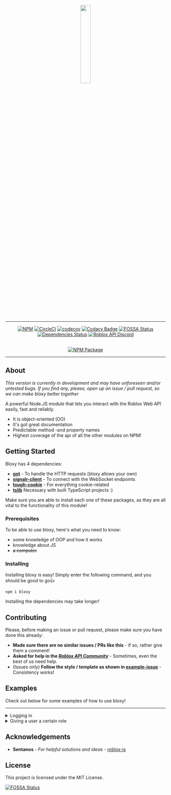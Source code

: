 <p align="center">
  <img width="25%" height="25%" src="https://media.discordapp.net/attachments/513102278538821647/516007264717373451/0yellow_bloxy.png">
</p>

***

<div align="center">
    <p>

[![NPM](https://img.shields.io/npm/v/bloxy.svg?maxAge=3600&style=flat-square)](https://npmjs.com/package/bloxy)
[![CircleCI](https://circleci.com/gh/Visualizememe/bloxy.svg?style=svg)](https://circleci.com/gh/Visualizememe/bloxy)
[![codecov](https://codecov.io/gh/Visualizememe/bloxy/branch/main/graph/badge.svg)](https://codecov.io/gh/Visualizememe/bloxy)
[![Codacy Badge](https://app.codacy.com/project/badge/Grade/9dee8c70dd8e402f9a2f97831b98a723)](https://www.codacy.com/gh/Visualizememe/bloxy/dashboard?utm_source=github.com&amp;utm_medium=referral&amp;utm_content=Visualizememe/bloxy&amp;utm_campaign=Badge_Grade)
[![FOSSA Status](https://app.fossa.com/api/projects/git%2Bgithub.com%2FVisualizememe%2Fbloxy.svg?type=shield)](https://app.fossa.com/projects/git%2Bgithub.com%2FVisualizememe%2Fbloxy?ref=badge_shield)
[![Dependencies Status](https://status.david-dm.org/gh/Visualizememe/bloxy.svg)](https://david-dm.org/Visualizememe/bloxy)
<a href="https://discord.gg/EDXNdAT"><img src="https://img.shields.io/badge/discord-roblox%20api%20chat-blue.svg?style=flat-square&logo=discord" alt="Roblox API Discord"></a>
</p>

<p>
<br/>
<a href="https://www.npmjs.com/package/bloxy"><img src="https://nodei.co/npm/bloxy.png?downloads=true&downloadRank=true&stars=true" alt="NPM Package"></a>
</p>
</div>

----

## About
*This version is currently in development and may have unforeseen and/or untested bugs.
If you find any, please, open up an issue / pull request, so we can make bloxy better together*


A powerful Node.JS module that lets you interact with the Roblox Web API easily, fast and reliably.
- It is object-oriented (OO)
- It's got great documentation
- Predictable method -and property names
- Highest coverage of the api of all the other modules on NPM!

## Getting Started

Bloxy has 4 dependencies:

- [**got**](https://www.npmjs.com/package/got) - To handle the HTTP requests (bloxy allows your own)
- [**signalr-client**](https://www.npmjs.com/package/signalr-client) - To connect with the WebSocket endpoints
- [**tough-cookie**](https://npmjs.com/package/tough-cookie) - For everything cookie-related
- [**tslib**](https://npmjs.com/package/tslib) Necessary with built TypeScript projects :)

Make sure you are able to install each one of these packages, as they are all vital to the functionality of this module!

### Prerequisites

To be able to use bloxy, here's what you need to know:

- some knowledge of OOP and how it works
- knowledge about JS
- <s>a computer</s>

### Installing

Installing bloxy is easy! Simply enter the following command, and you should be good to go👍

```
npm i bloxy
```

Installing the dependencies may take longer!

## Contributing

Please, before making an issue or pull request, please make sure you have done this already:
- **Made sure there are no similar issues / PRs like this** - if so, rather give them a comment!
- **Asked for help in the *[Roblox API Community]()*** - Sometimes, even the best of us need help.
- (Issues only) **Follow the style / template as shown in [example-issue]()** - Consistency works!


## Examples
Check out below for some examples of how to use bloxy!

---

<details><summary>Logging in</summary>

<h5>With cookies</h5>


```js
// In an async environment
const bloxy = require("bloxy");
const client = new bloxy.Client({
    credentials: {
        cookie: "cookie"
    }
});

const authenticatedUser = await client.login();
console.log(`Logged in as ${authenticatedUser.id}`) // --> "Logged in as X"
```

</details>

<details><summary>Giving a user a certain role</summary>

```js
const bloxy = require("bloxy");
const client = new bloxy.Client({
    credentials: {
        cookie: "cookie"
    }
});

await client.login();

const group = await client.getGroup(3544434);
await group.updateMember(
    321, // User id
    123 // Role id
);
```
</details>

## Acknowledgements

* **Sentanos** - *For helpful solutions and ideas* - [roblox-js](https://github.com/sentanos/roblox-js)


## License

This project is licensed under the MIT License.


[![FOSSA Status](https://app.fossa.io/api/projects/git%2Bgithub.com%2FVisualizememe%2Fbloxy.svg?type=large)](https://app.fossa.io/projects/git%2Bgithub.com%2FVisualizememe%2Fbloxy?ref=badge_large)

